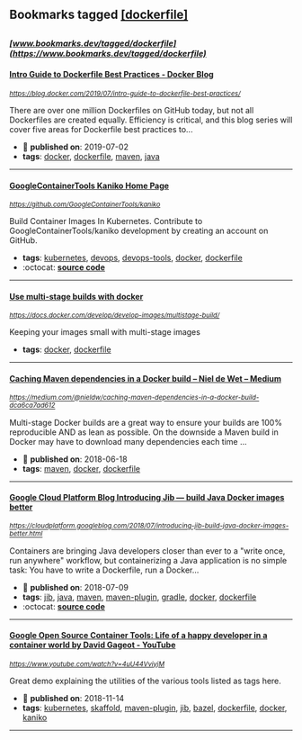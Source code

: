 ## Bookmarks tagged [[dockerfile]](https://www.bookmarks.dev?q=[dockerfile])

_<sup><sup>[www.bookmarks.dev/tagged/dockerfile](https://www.bookmarks.dev/tagged/dockerfile)</sup></sup>_
---
#### [Intro Guide to Dockerfile Best Practices - Docker Blog](https://blog.docker.com/2019/07/intro-guide-to-dockerfile-best-practices/)
_<sup>https://blog.docker.com/2019/07/intro-guide-to-dockerfile-best-practices/</sup>_

There are over one million Dockerfiles on GitHub today, but not all Dockerfiles are created equally. Efficiency is critical, and this blog series will cover five areas for Dockerfile best practices to...
* :calendar: **published on**: 2019-07-02
* **tags**: [docker](../tagged/docker.md), [dockerfile](../tagged/dockerfile.md), [maven](../tagged/maven.md), [java](../tagged/java.md)
---
#### [GoogleContainerTools Kaniko Home Page](https://github.com/GoogleContainerTools/kaniko)
_<sup>https://github.com/GoogleContainerTools/kaniko</sup>_

Build Container Images In Kubernetes. Contribute to GoogleContainerTools/kaniko development by creating an account on GitHub.
* **tags**: [kubernetes](../tagged/kubernetes.md), [devops](../tagged/devops.md), [devops-tools](../tagged/devops-tools.md), [docker](../tagged/docker.md), [dockerfile](../tagged/dockerfile.md)
* :octocat: **[source code](https://github.com/GoogleContainerTools/kaniko)**
---
#### [Use multi-stage builds with docker](https://docs.docker.com/develop/develop-images/multistage-build/)
_<sup>https://docs.docker.com/develop/develop-images/multistage-build/</sup>_

Keeping your images small with multi-stage images
* **tags**: [docker](../tagged/docker.md), [dockerfile](../tagged/dockerfile.md)
---
#### [Caching Maven dependencies in a Docker build – Niel de Wet – Medium](https://medium.com/@nieldw/caching-maven-dependencies-in-a-docker-build-dca6ca7ad612)
_<sup>https://medium.com/@nieldw/caching-maven-dependencies-in-a-docker-build-dca6ca7ad612</sup>_

Multi-stage Docker builds are a great way to ensure your builds are 100% reproducible AND as lean as possible. On the downside a Maven build in Docker may have to download many dependencies each time ...
* :calendar: **published on**: 2018-06-18
* **tags**: [maven](../tagged/maven.md), [docker](../tagged/docker.md), [dockerfile](../tagged/dockerfile.md)
---
#### [Google Cloud Platform Blog Introducing Jib — build Java Docker images better](https://cloudplatform.googleblog.com/2018/07/introducing-jib-build-java-docker-images-better.html)
_<sup>https://cloudplatform.googleblog.com/2018/07/introducing-jib-build-java-docker-images-better.html</sup>_

Containers are bringing Java developers closer than ever to a "write once, run anywhere" workflow, but containerizing a Java application is no simple task: You have to write a Dockerfile, run a Docker...
* :calendar: **published on**: 2018-07-09
* **tags**: [jib](../tagged/jib.md), [java](../tagged/java.md), [maven](../tagged/maven.md), [maven-plugin](../tagged/maven-plugin.md), [gradle](../tagged/gradle.md), [docker](../tagged/docker.md), [dockerfile](../tagged/dockerfile.md)
* :octocat: **[source code](https://github.com/GoogleContainerTools/jib)**
---
#### [Google Open Source Container Tools: Life of a happy developer in a container world  by  David Gageot - YouTube](https://www.youtube.com/watch?v=4uU44VviyjM)
_<sup>https://www.youtube.com/watch?v=4uU44VviyjM</sup>_

Great demo explaining the utilities of the various tools listed as tags here. 
* :calendar: **published on**: 2018-11-14
* **tags**: [kubernetes](../tagged/kubernetes.md), [skaffold](../tagged/skaffold.md), [maven-plugin](../tagged/maven-plugin.md), [jib](../tagged/jib.md), [bazel](../tagged/bazel.md), [dockerfile](../tagged/dockerfile.md), [docker](../tagged/docker.md), [kaniko](../tagged/kaniko.md)
---
